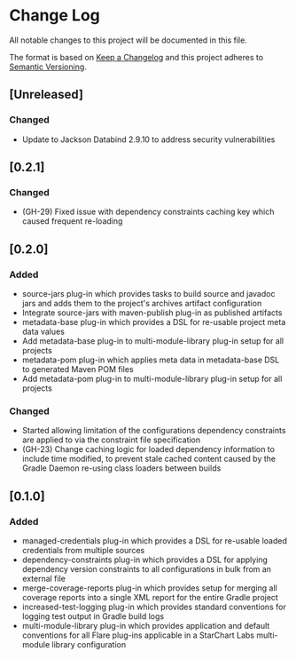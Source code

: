 # Change Log
All notable changes to this project will be documented in this file.

The format is based on [Keep a Changelog](http://keepachangelog.com/)
and this project adheres to [Semantic Versioning](http://semver.org/).

## [Unreleased]
### Changed
- Update to Jackson Databind 2.9.10 to address security vulnerabilities

## [0.2.1]
### Changed
- (GH-29) Fixed issue with dependency constraints caching key which caused frequent re-loading

## [0.2.0]
### Added
- source-jars plug-in which provides tasks to build source and javadoc jars and adds them to the project's archives artifact configuration
- Integrate source-jars with maven-publish plug-in as published artifacts
- metadata-base plug-in which provides a DSL for re-usable project meta data values
- Add metadata-base plug-in to multi-module-library plug-in setup for all projects
- metadata-pom plug-in which applies meta data in metadata-base DSL to generated Maven POM files
- Add metadata-pom plug-in to multi-module-library plug-in setup for all projects

### Changed
- Started allowing limitation of the configurations dependency constraints are applied to via the constraint file specification
- (GH-23) Change caching logic for loaded dependency information to include time modified, to prevent stale cached content caused by the Gradle Daemon re-using class loaders between builds

## [0.1.0]
### Added
- managed-credentials plug-in which provides a DSL for re-usable loaded credentials from multiple sources
- dependency-constraints plug-in which provides a DSL for applying dependency version constraints to all configurations in bulk from an external file
- merge-coverage-reports plug-in which provides setup for merging all coverage reports into a single XML report for the entire Gradle project
- increased-test-logging plug-in which provides standard conventions for logging test output in Gradle build logs
- multi-module-library plug-in which provides application and default conventions for all Flare plug-ins applicable in a StarChart Labs multi-module library configuration
